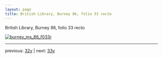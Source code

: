 ```yaml
---
layout: page
title: British Library, Burney 86, folio 33 recto
---
```


British Library, Burney 86, folio 33 recto

[![burney_ms_86_f033r](http://www.homermultitext.org/iipsrv?IIIF=/project/homer/pyramidal/deepzoom/bl/burney86imgs/v1/burney_ms_86_f033r.tif/full/800,/0/default.jpg)](http://www.homermultitext.org/ict2/?urn=urn:cite2:bl:burney86imgs.v1:burney_ms_86_f033r) 

---

previous:  [32v](../32v/) | next: [33v](../33v/)